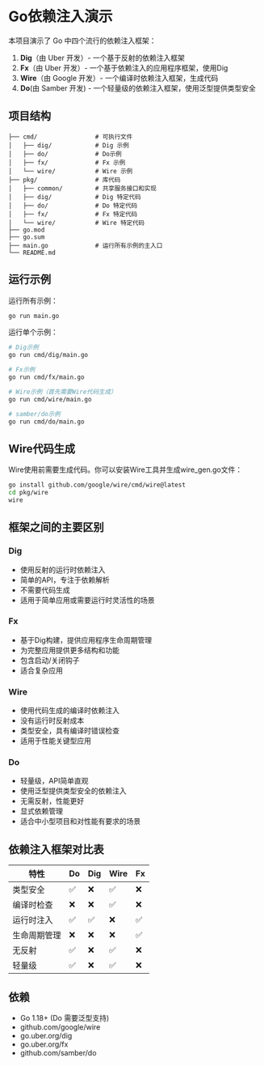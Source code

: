 # Go依赖注入演示

本项目演示了 Go 中四个流行的依赖注入框架：

1. **Dig**（由 Uber 开发）- 一个基于反射的依赖注入框架
2. **Fx**（由 Uber 开发）- 一个基于依赖注入的应用程序框架，使用Dig
3. **Wire**（由 Google 开发）- 一个编译时依赖注入框架，生成代码
4. **Do**(由 Samber 开发) - 一个轻量级的依赖注入框架，使用泛型提供类型安全

## 项目结构

```
├── cmd/                # 可执行文件
│   ├── dig/            # Dig 示例
│   ├── do/             # Do示例
│   ├── fx/             # Fx 示例
│   └── wire/           # Wire 示例
├── pkg/                # 库代码
│   ├── common/         # 共享服务接口和实现
│   ├── dig/            # Dig 特定代码
│   ├── do/             # Do 特定代码
│   ├── fx/             # Fx 特定代码
│   └── wire/           # Wire 特定代码
├── go.mod
├── go.sum
├── main.go             # 运行所有示例的主入口
└── README.md
```

## 运行示例

运行所有示例：

```bash
go run main.go
```

运行单个示例：

```bash
# Dig示例
go run cmd/dig/main.go

# Fx示例
go run cmd/fx/main.go

# Wire示例（首先需要Wire代码生成）
go run cmd/wire/main.go

# samber/do示例
go run cmd/do/main.go
```

## Wire代码生成

Wire使用前需要生成代码。你可以安装Wire工具并生成wire_gen.go文件：

```bash
go install github.com/google/wire/cmd/wire@latest
cd pkg/wire
wire
```

## 框架之间的主要区别

### Dig
- 使用反射的运行时依赖注入
- 简单的API，专注于依赖解析
- 不需要代码生成
- 适用于简单应用或需要运行时灵活性的场景

### Fx
- 基于Dig构建，提供应用程序生命周期管理
- 为完整应用提供更多结构和功能
- 包含启动/关闭钩子
- 适合复杂应用

### Wire
- 使用代码生成的编译时依赖注入
- 没有运行时反射成本
- 类型安全，具有编译时错误检查
- 适用于性能关键型应用

### Do
- 轻量级，API简单直观
- 使用泛型提供类型安全的依赖注入
- 无需反射，性能更好
- 显式依赖管理
- 适合中小型项目和对性能有要求的场景

## 依赖注入框架对比表

| 特性 | Do | Dig | Wire | Fx |
|------|-----------|-----|------|----|
| 类型安全 | ✅ | ❌ | ✅ | ❌ |
| 编译时检查 | ❌ | ❌ | ✅ | ❌ |
| 运行时注入 | ✅ | ✅ | ❌ | ✅ |
| 生命周期管理 | ❌ | ❌ | ❌ | ✅ |
| 无反射 | ✅ | ❌ | ✅ | ❌ |
| 轻量级 | ✅ | ❌ | ✅ | ❌ |

## 依赖

- Go 1.18+ (Do 需要泛型支持)
- github.com/google/wire
- go.uber.org/dig
- go.uber.org/fx
- github.com/samber/do
